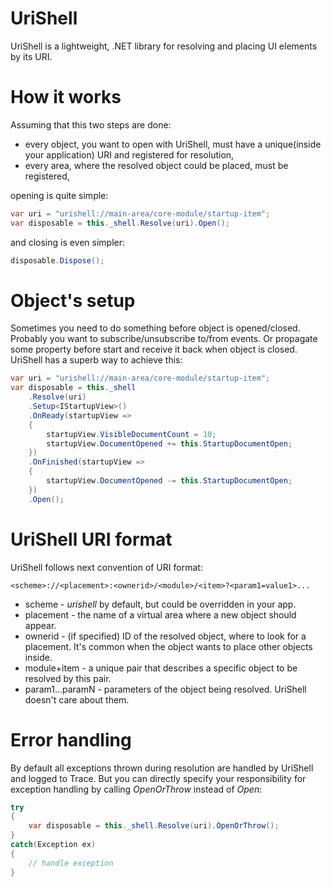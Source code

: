 # UriShell

UriShell is a lightweight, .NET library for resolving and placing UI elements by its URI. 

# How it works 

Assuming that this two steps are done:
- every object, you want to open with UriShell, must have a unique(inside your application) URI and registered for resolution,
- every area, where the resolved object could be placed, must be registered,

opening is quite simple:
```C#
var uri = "urishell://main-area/core-module/startup-item";
var disposable = this._shell.Resolve(uri).Open();
```
and closing is even simpler:  
```C#
disposable.Dispose();
```

# Object's setup

Sometimes you need to do something before object is opened/closed. Probably you want to subscribe/unsubscribe to/from events. Or propagate some property before start and receive it back when object is closed. UriShell has a superb way to achieve this: 
```C#
var uri = "urishell://main-area/core-module/startup-item";
var disposable = this._shell
    .Resolve(uri)
    .Setup<IStartupView>()
    .OnReady(startupView =>
    {
        startupView.VisibleDocumentCount = 10;
        startupView.DocumentOpened += this.StartupDocumentOpen;
    })
    .OnFinished(startupView => 
    {
        startupView.DocumentOpened -= this.StartupDocumentOpen;
    })
    .Open();
```

# UriShell URI format

UriShell follows next convention of URI format:
```
<scheme>://<placement>:<ownerid>/<module>/<item>?<param1=value1>...
```

- scheme - *urishell* by default, but could be overridden in your app.
- placement - the name of a virtual area where a new object should appear.
- ownerid - (if specified) ID of the resolved object, where to look for a placement. It's common when the object wants to place other objects inside. 
- module+item - a unique pair that describes a specific object to be resolved by this pair. 
- param1...paramN - parameters of the object being resolved. UriShell doesn't care about them. 

# Error handling
By default all exceptions thrown during resolution are handled by UriShell and logged to Trace. 
But you can directly specify your responsibility for exception handling by calling *OpenOrThrow* instead of *Open*: 
```C#
try
{
    var disposable = this._shell.Resolve(uri).OpenOrThrow();
}
catch(Exception ex)
{
    // handle exception
}
```
